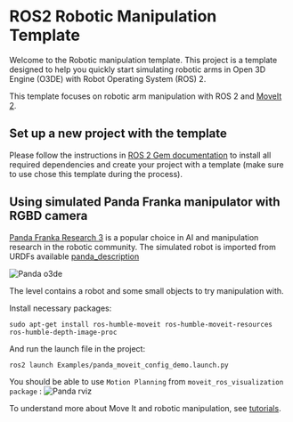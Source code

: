 # ROS2  Robotic Manipulation Template

Welcome to the Robotic manipulation template.
This project is a template designed to help you quickly start simulating robotic arms in Open 3D Engine (O3DE) with Robot Operating System (ROS) 2.

This template focuses on robotic arm manipulation with ROS 2 and [MoveIt 2](https://moveit.picknik.ai/main/index.html).


## Set up a new project with the template

Please follow the instructions in [ROS 2 Gem documentation](https://development--o3deorg.netlify.app/docs/user-guide/interactivity/robotics/project-configuration/)
to install all required dependencies and create your project with a template (make sure to use chose this template during the process).


## Using simulated Panda Franka manipulator with RGBD camera

[Panda Franka Research 3](https://www.franka.de/) is a popular choice in AI and manipulation research in the robotic community.
The simulated robot is imported from URDFs available [panda_description](https://github.com/ros-planning/moveit_resources/tree/humble/panda_description)

![Panda o3de](Screenshots/RoboticManipulation.png)

The level contains a robot and some small objects to try manipulation with. 

Install necessary packages:
```
sudo apt-get install ros-humble-moveit ros-humble-moveit-resources ros-humble-depth-image-proc
```
And run the launch file in the project:

```
ros2 launch Examples/panda_moveit_config_demo.launch.py
```

You should be able to use `Motion Planning` from `moveit_ros_visualization package` : 
![Panda rviz](Screenshots/RoboticManipulationRviz.png)

To understand more about Move It and robotic manipulation, see [tutorials](https://moveit.picknik.ai/main/doc/tutorials/quickstart_in_rviz/quickstart_in_rviz_tutorial.html#getting-started).